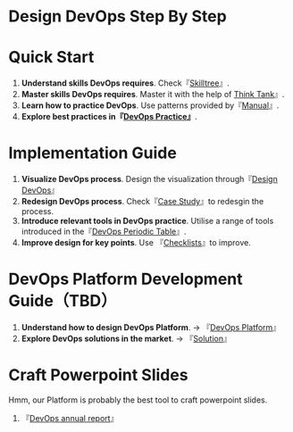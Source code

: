 # Design DevOps Step By Step

# Quick Start

1.  **Understand skills DevOps requires**. Check『[Skilltree](/skilltree)』.
2.  **Master skills DevOps requires**. Master it with the help of [Think Tank](/think-tank)』.
3.  **Learn how to practice DevOps**. Use patterns provided by『[Manual](/manual)』.
4.  **Explore best practices in『[DevOps Practice](/practise/devops-practise)』**.

# Implementation Guide

1.  **Visualize DevOps process**. Design the visualization through『[Design DevOps](/design)』
2.  **Redesign DevOps process**. Check『[Case Study](/case-study)』to redesgin the process.
3.  **Introduce relevant tools in DevOps practice**. Utilise a range of tools introduced in the『[DevOps Periodic Table](/)』.
4.  **Improve design for key points**. Use 『[Checklists](/checklists)』to improve.

# DevOps Platform Development Guide（TBD）

1.  **Understand how to design DevOps Platform**. -> 『[DevOps Platform](/practise/devops-platform)』
2.  **Explore DevOps solutions in the market**. -> 『[Solution](/solution)』

# Craft Powerpoint Slides

Hmm, our Platform is probably the best tool to craft powerpoint slides.

1.  『[DevOps annual report](/report)』
